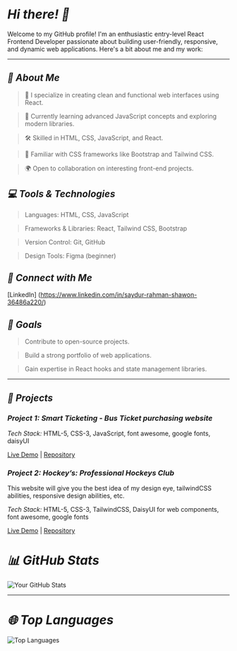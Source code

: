 # *Hi there! 👋*

Welcome to my GitHub profile! I'm an enthusiastic entry-level React Frontend Developer passionate about building user-friendly, responsive, and dynamic web applications. Here's a bit about me and my work:

---

## *🌟 About Me*

> 🔭 I specialize in creating clean and functional web interfaces using React.

> 🌱 Currently learning advanced JavaScript concepts and exploring modern libraries.

> 🛠️ Skilled in HTML, CSS, JavaScript, and React.

> 🎨 Familiar with CSS frameworks like Bootstrap and Tailwind CSS.

> 🌍 Open to collaboration on interesting front-end projects.


## *💻 Tools & Technologies*

> Languages: HTML, CSS, JavaScript

> Frameworks & Libraries: React, Tailwind CSS, Bootstrap

> Version Control: Git, GitHub

> Design Tools: Figma (beginner)


## *🔗 Connect with Me*

[LinkedIn] (https://www.linkedin.com/in/saydur-rahman-shawon-36486a220/)


## *🌱 Goals*

> Contribute to open-source projects.

> Build a strong portfolio of web applications.

> Gain expertise in React hooks and state management libraries.

---

## *📂 Projects*


### *Project 1: Smart Ticketing - Bus Ticket purchasing website*

*Tech Stack:* HTML-5, CSS-3, JavaScript, font awesome, google fonts, daisyUI

[Live Demo](https://devshawon19.github.io/hero-ticket/) | [Repository](https://github.com/devshawon19/hero-ticket)


### *Project 2: Hockey’s: Professional Hockeys Club*

This website will give you the best idea of my design eye, tailwindCSS abilities, responsive design abilities, etc.

*Tech Stack:* HTML-5, CSS-3, TailwindCSS, DaisyUI for web components, font awesome, google fonts

[Live Demo](https://devshawon19.github.io/Hockeys/) | [Repository](https://github.com/devshawon19/Hockeys)



# *📊 GitHub Stats*
![Your GitHub Stats](https://github-readme-stats.vercel.app/api?username=devshawon19&show_icons=true&theme=tokyonight)

---

# *🌐 Top Languages*
![Top Languages](https://github-readme-stats.vercel.app/api/top-langs/?username=devshawon19&layout=compact&theme=radical)


